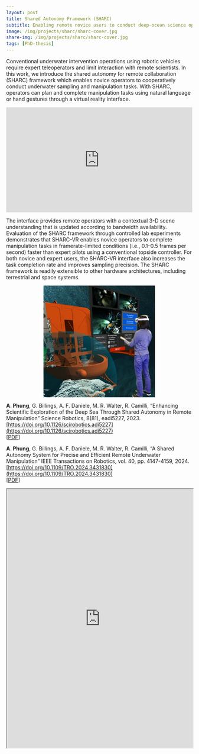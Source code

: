 ```yaml
---
layout: post
title: Shared Autonomy Framework (SHARC)
subtitle: Enabling remote novice users to conduct deep-ocean science operations with robotic manipulators
image: /img/projects/sharc/sharc-cover.jpg
share-img: /img/projects/sharc/sharc-cover.jpg
tags: [PhD-thesis]
---
```


Conventional underwater intervention operations using robotic vehicles require expert teleoperators and limit interaction with remote scientists. In this work, we introduce the shared autonomy for remote collaboration (SHARC) framework which enables novice operators to cooperatively conduct underwater sampling and manipulation tasks. With SHARC, operators can plan and complete manipulation tasks using natural language or hand gestures through a virtual reality interface. 

<style>.embed-container { position: relative; padding-bottom: 56.25%; height: 0; overflow: hidden; max-width: 100%; } .embed-container iframe, .embed-container object, .embed-container embed { position: absolute; top: 0; left: 0; width: 100%; height: 100%; }</style><div class='embed-container'><iframe src='https://www.youtube.com/embed/Q66ppE5VsyM' frameborder='0' allowfullscreen></iframe></div>

The interface provides remote operators with a contextual 3-D scene understanding that is updated according to bandwidth availability. Evaluation of the SHARC framework through controlled lab experiments demonstrates that SHARC-VR enables novice operators to complete manipulation tasks in framerate-limited conditions (i.e., 0.1–0.5 frames per second) faster than expert pilots using a conventional topside controller. For both novice and expert users, the SHARC-VR interface also increases the task completion rate and improves sampling precision. The SHARC framework is readily extensible to other hardware architectures, including terrestrial and space systems.


<img src="/img/projects/sharc/sharc.png" style="display:block; margin:auto; max-width:60%; height:auto;" />


**A. Phung**, G. Billings, A. F. Daniele, M. R. Walter, R. Camilli, “Enhancing Scientific Exploration of the Deep Sea Through Shared Autonomy in Remote Manipulation” Science Robotics, 8(81), eadi5227, 2023. 
[https://doi.org/10.1126/scirobotics.adi5227](https://doi.org/10.1126/scirobotics.adi5227)
<br /> 
[[PDF](https://www.science.org/doi/epdf/10.1126/scirobotics.adi5227)]

**A. Phung**, G. Billings, A. F. Daniele, M. R. Walter, R. Camilli, “A Shared Autonomy System for Precise and Efficient Remote Underwater Manipulation” IEEE Transactions on Robotics, vol. 40, pp. 4147-4159, 2024. [https://doi.org/10.1109/TRO.2024.3431830](https://doi.org/10.1109/TRO.2024.3431830)
<br /> 
[[PDF](https://ieeexplore.ieee.org/stamp/stamp.jsp?tp=&arnumber=10606089)]

<center>
  <iframe src="https://www.science.org/doi/epdf/10.1126/scirobotics.adi5227" style="width:100%;height:700px;">
  </iframe>
  <!-- <a href="https://everardog.github.io/ml_comprobofinal/" target="_blank" rel="noopener noreferrer">
      <img src="/img/projects/comprobo/dodgeball-website-preview.png">
  </a> -->
</center>


<!-- https://ieeexplore.ieee.org/abstract/document/10606089 -->

